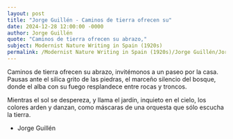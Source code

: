 ```yaml
---
layout: post
title: "Jorge Guillén - Caminos de tierra ofrecen su"
date: 2024-12-28 12:00:00 -0000
author: Jorge Guillén
quote: "Caminos de tierra ofrecen su abrazo,"
subject: Modernist Nature Writing in Spain (1920s)
permalink: /Modernist Nature Writing in Spain (1920s)/Jorge Guillén/Jorge Guillén - Caminos de tierra ofrecen su
---
```


Caminos de tierra ofrecen su abrazo,
 invitémonos a un paseo por la casa.
 Pausas ante el silica grito de las piedras,
el marceño silencio del bosque,
donde el alba con su fuego
resplandece entre rocas y troncos. 

Mientras el sol se despereza,
y llama el jardín,
inquieto en el cielo,
los colores arden 
y danzan, como 
máscaras de una orquesta
que sólo escucha la tierra.

- Jorge Guillén
